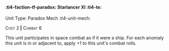 #### :ti4-faction-tf-paradox: **Starlancer XI** :ti4-te:

Unit Type: Paradox Mech :ti4-unit-mech: 

<span style="font-variant:small-caps;">Cost 2</span> __|__ <span style="font-variant:small-caps;">Combat 6</span>

This unit participates in space combat as if it were a ship. 
For each anomaly this unit is in or adjacent to, apply +1 to this unit's combat rolls.
